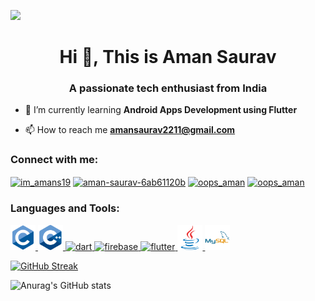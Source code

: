 ![](https://komarev.com/ghpvc/?username=oops-aman&color=blueviolet)

<h1 align="center">Hi 👋, This is Aman Saurav</h1>

<h3 align="center">A passionate tech enthusiast from India</h3>

- 🌱 I’m currently learning **Android Apps Development using Flutter**

- 📫 How to reach me **amansaurav2211@gmail.com**

<h3 align="left">Connect with me:</h3>
<p align="left">
<a href="https://twitter.com/im_amans19" target="blank"><img align="center" src="https://raw.githubusercontent.com/rahuldkjain/github-profile-readme-generator/master/src/images/icons/Social/twitter.svg" alt="im_amans19" height="30" width="40" /></a>
<a href="https://linkedin.com/in/aman-saurav-6ab61120b" target="blank"><img align="center" src="https://raw.githubusercontent.com/rahuldkjain/github-profile-readme-generator/master/src/images/icons/Social/linked-in-alt.svg" alt="aman-saurav-6ab61120b" height="30" width="40" /></a>
<a href="https://www.hackerrank.com/oops_aman" target="blank"><img align="center" src="https://raw.githubusercontent.com/rahuldkjain/github-profile-readme-generator/master/src/images/icons/Social/hackerrank.svg" alt="oops_aman" height="30" width="40" /></a>
<a href="https://www.leetcode.com/oops_aman" target="blank"><img align="center" src="https://raw.githubusercontent.com/rahuldkjain/github-profile-readme-generator/master/src/images/icons/Social/leet-code.svg" alt="oops_aman" height="30" width="40" /></a>
</p>

<h3 align="left">Languages and Tools:</h3>
<p align="left"> <a href="https://www.cprogramming.com/" target="_blank" rel="noreferrer"> <img src="https://raw.githubusercontent.com/devicons/devicon/master/icons/c/c-original.svg" alt="c" width="40" height="40"/> </a> <a href="https://www.w3schools.com/cpp/" target="_blank" rel="noreferrer"> <img src="https://raw.githubusercontent.com/devicons/devicon/master/icons/cplusplus/cplusplus-original.svg" alt="cplusplus" width="40" height="40"/> </a> <a href="https://dart.dev" target="_blank" rel="noreferrer"> <img src="https://www.vectorlogo.zone/logos/dartlang/dartlang-icon.svg" alt="dart" width="40" height="40"/> </a> <a href="https://firebase.google.com/" target="_blank" rel="noreferrer"> <img src="https://www.vectorlogo.zone/logos/firebase/firebase-icon.svg" alt="firebase" width="40" height="40"/> </a> <a href="https://flutter.dev" target="_blank" rel="noreferrer"> <img src="https://www.vectorlogo.zone/logos/flutterio/flutterio-icon.svg" alt="flutter" width="40" height="40"/> </a> <a href="https://www.java.com" target="_blank" rel="noreferrer"> <img src="https://raw.githubusercontent.com/devicons/devicon/master/icons/java/java-original.svg" alt="java" width="40" height="40"/> </a> <a href="https://www.mysql.com/" target="_blank" rel="noreferrer"> <img src="https://raw.githubusercontent.com/devicons/devicon/master/icons/mysql/mysql-original-wordmark.svg" alt="mysql" width="40" height="40"/> </a> </p>

[![GitHub Streak](https://streak-stats.demolab.com/?user=oops-aman&theme=tokyonight_duo)](https://git.io/streak-stats)

![Anurag's GitHub stats](https://github-readme-stats.vercel.app/api?username=oops-aman&show_icons=true&theme=midnight-purple)
